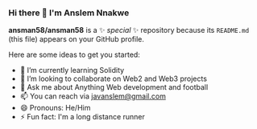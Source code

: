 ### Hi there 👋 I'm Anslem Nnakwe

**ansman58/ansman58** is a ✨ _special_ ✨ repository because its `README.md` (this file) appears on your GitHub profile.

Here are some ideas to get you started:

- 🌱 I’m currently learning Solidity
- 👯 I’m looking to collaborate on Web2 and Web3 projects
- 💬 Ask me about Anything Web development and football
- 📫 You can reach via javanslem@gmail.com
- 😄 Pronouns: He/Him
- ⚡ Fun fact: I'm a long distance runner

